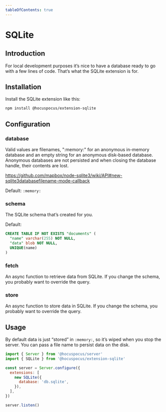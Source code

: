 ```yaml
---
tableOfContents: true
---
```


# SQLite

## Introduction
For local development purposes it’s nice to have a database ready to go with a few lines of code. That’s what the SQLite extension is for.

## Installation
Install the SQLite extension like this:

```bash
npm install @hocuspocus/extension-sqlite
```

## Configuration

### database
Valid values are filenames, ":memory:" for an anonymous in-memory database and an empty
string for an anonymous disk-based database. Anonymous databases are not persisted and
when closing the database handle, their contents are lost.

https://github.com/mapbox/node-sqlite3/wiki/API#new-sqlite3databasefilename-mode-callback

Default: `:memory:`

### schema
The SQLite schema that’s created for you.

Default:
```sql
CREATE TABLE IF NOT EXISTS "documents" (
  "name" varchar(255) NOT NULL,
  "data" blob NOT NULL,
  UNIQUE(name)
)
```

### fetch
An async function to retrieve data from SQLite. If you change the schema, you probably want to override the query.

### store
An async function to store data in SQLite. If you change the schema, you probably want to override the query.

## Usage
By default data is just “stored” in `:memory:`, so it’s wiped when you stop the server. You can pass a file name to persist data on the disk.

```js
import { Server } from '@hocuspocus/server'
import { SQLite } from '@hocuspocus/extension-sqlite'

const server = Server.configure({
  extensions: [
    new SQLite({
      database: 'db.sqlite',
    }),
  ],
})

server.listen()
```
